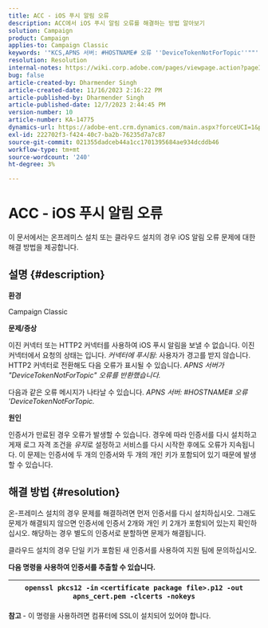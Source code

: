 ```yaml
---
title: ACC - iOS 푸시 알림 오류
description: ACC에서 iOS 푸시 알림 오류를 해결하는 방법 알아보기
solution: Campaign
product: Campaign
applies-to: Campaign Classic
keywords: '"KCS,APNS 서버: #HOSTNAME# 오류 ''DeviceTokenNotForTopic''""'
resolution: Resolution
internal-notes: https://wiki.corp.adobe.com/pages/viewpage.action?pageId=1334124733
bug: false
article-created-by: Dharmender Singh
article-created-date: 11/16/2023 2:16:22 PM
article-published-by: Dharmender Singh
article-published-date: 12/7/2023 2:44:45 PM
version-number: 10
article-number: KA-14775
dynamics-url: https://adobe-ent.crm.dynamics.com/main.aspx?forceUCI=1&pagetype=entityrecord&etn=knowledgearticle&id=8e1a5fb3-8a84-ee11-8179-6045bd006e5a
exl-id: 222702f3-f424-40c7-ba2b-76235d7a7c87
source-git-commit: 021355dadceb44a1cc1701395684ae934dcddb46
workflow-type: tm+mt
source-wordcount: '240'
ht-degree: 3%

---
```


# ACC - iOS 푸시 알림 오류


이 문서에서는 온프레미스 설치 또는 클라우드 설치의 경우 iOS 알림 오류 문제에 대한 해결 방법을 제공합니다.

## 설명 {#description}




<b>환경</b>

Campaign Classic



<b>문제/증상</b>

이진 커넥터 또는 HTTP2 커넥터를 사용하여 iOS 푸시 알림을 보낼 수 없습니다. 이진 커넥터에서 요청의 상태는 입니다. *커넥터에 푸시됨*: 사용자가 경고를 받지 않습니다. HTTP2 커넥터로 전환해도 다음 오류가 표시될 수 있습니다. *APNS 서버가 &quot;DeviceTokenNotForTopic&quot; 오류를 반환했습니다.*



다음과 같은 오류 메시지가 나타날 수 있습니다. *APNS 서버: #HOSTNAME# 오류 &#39;DeviceTokenNotForTopic.*



<b>원인</b>



인증서가 만료된 경우 오류가 발생할 수 있습니다. 경우에 따라 인증서를 다시 설치하고 게재 로그 자격 조건을 *유지*로 설정하고 서비스를 다시 시작한 후에도 오류가 지속됩니다. 이 문제는 인증서에 두 개의 인증서와 두 개의 개인 키가 포함되어 있기 때문에 발생할 수 있습니다.










## 해결 방법 {#resolution}


온-프레미스 설치의 경우 문제를 해결하려면 먼저 인증서를 다시 설치하십시오. 그래도 문제가 해결되지 않으면 인증서에 인증서 2개와 개인 키 2개가 포함되어 있는지 확인하십시오. 해당하는 경우 별도의 인증서로 분할하면 문제가 해결됩니다.

클라우드 설치의 경우 단일 키가 포함된 새 인증서를 사용하여 지원 팀에 문의하십시오.



<b>다음 명령을 사용하여 인증서를 추출할 수 있습니다.</b>


| `openssl pkcs12 -in` `<certificate package file>.p12 -out apns_cert.pem -clcerts -nokeys` |
| --- |




<b>참고 </b>- 이 명령을 사용하려면 컴퓨터에 SSL이 설치되어 있어야 합니다.
